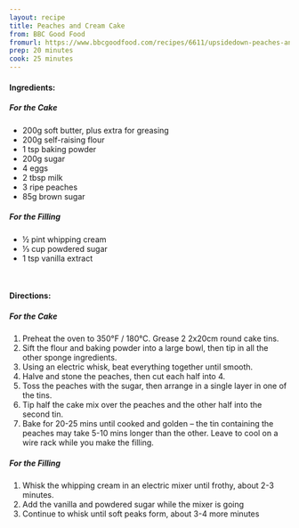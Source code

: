 ```yaml
---
layout: recipe
title: Peaches and Cream Cake
from: BBC Good Food
fromurl: https://www.bbcgoodfood.com/recipes/6611/upsidedown-peaches-and-cream-cake
prep: 20 minutes
cook: 25 minutes
---
```


#### Ingredients:

##### For the Cake

* 200g soft butter, plus extra for greasing
* 200g self-raising flour
* 1 tsp baking powder
* 200g sugar
* 4 eggs
* 2 tbsp milk
* 3 ripe peaches
* 85g brown sugar

##### For the Filling

* ½ pint whipping cream
* ⅓ cup powdered sugar
* 1 tsp vanilla extract

<br>

#### Directions:

##### For the Cake

1. Preheat the oven to 350°F / 180°C. Grease 2 2x20cm round cake tins.
2. Sift the flour and baking powder into a large bowl, then tip in all the other sponge ingredients. 
3. Using an electric whisk, beat everything together until smooth. 
4. Halve and stone the peaches, then cut each half into 4. 
5. Toss the peaches with the sugar, then arrange in a single layer in one of the tins. 
6. Tip half the cake mix over the peaches and the other half into the second tin. 
7. Bake for 20-25 mins until cooked and golden – the tin containing the peaches may take 5-10 mins longer than the other. Leave to cool on a wire rack while you make the filling.

##### For the Filling

1. Whisk the whipping cream in an electric mixer until frothy, about 2-3 minutes. 
2. Add the vanilla and powdered sugar while the mixer is going
3. Continue to whisk until soft peaks form, about 3-4 more minutes

